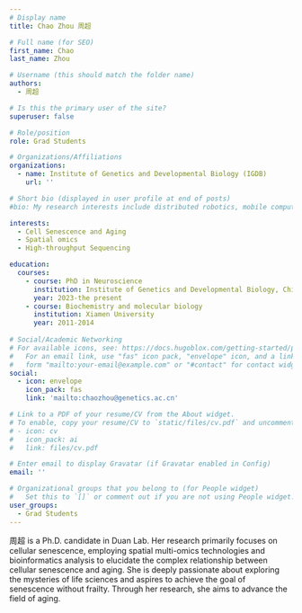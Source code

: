 ```yaml
---
# Display name
title: Chao Zhou 周超

# Full name (for SEO)
first_name: Chao
last_name: Zhou

# Username (this should match the folder name)
authors:
  - 周超

# Is this the primary user of the site?
superuser: false

# Role/position
role: Grad Students

# Organizations/Affiliations
organizations:
  - name: Institute of Genetics and Developmental Biology (IGDB)
    url: ''

# Short bio (displayed in user profile at end of posts)
#bio: My research interests include distributed robotics, mobile computing and programmable matter.

interests:
  - Cell Senescence and Aging
  - Spatial omics
  - High-throughput Sequencing

education:
  courses:
    - course: PhD in Neuroscience
      institution: Institute of Genetics and Developmental Biology, Chinese Academy of Sciences
      year: 2023-the present
    - course: Biochemistry and molecular biology
      institution: Xiamen University
      year: 2011-2014
 
# Social/Academic Networking
# For available icons, see: https://docs.hugoblox.com/getting-started/page-builder/#icons
#   For an email link, use "fas" icon pack, "envelope" icon, and a link in the
#   form "mailto:your-email@example.com" or "#contact" for contact widget.
social:
  - icon: envelope
    icon_pack: fas
    link: 'mailto:chaozhou@genetics.ac.cn'

# Link to a PDF of your resume/CV from the About widget.
# To enable, copy your resume/CV to `static/files/cv.pdf` and uncomment the lines below.
# - icon: cv
#   icon_pack: ai
#   link: files/cv.pdf

# Enter email to display Gravatar (if Gravatar enabled in Config)
email: ''

# Organizational groups that you belong to (for People widget)
#   Set this to `[]` or comment out if you are not using People widget.
user_groups:
  - Grad Students
---
```


周超 is a Ph.D. candidate in Duan Lab. Her research primarily focuses on cellular senescence, employing spatial multi-omics technologies and bioinformatics analysis to elucidate the complex relationship between cellular senescence and aging. She is deeply passionate about exploring the mysteries of life sciences and aspires to achieve the goal of senescence without frailty. Through her research, she aims to advance the field of aging.